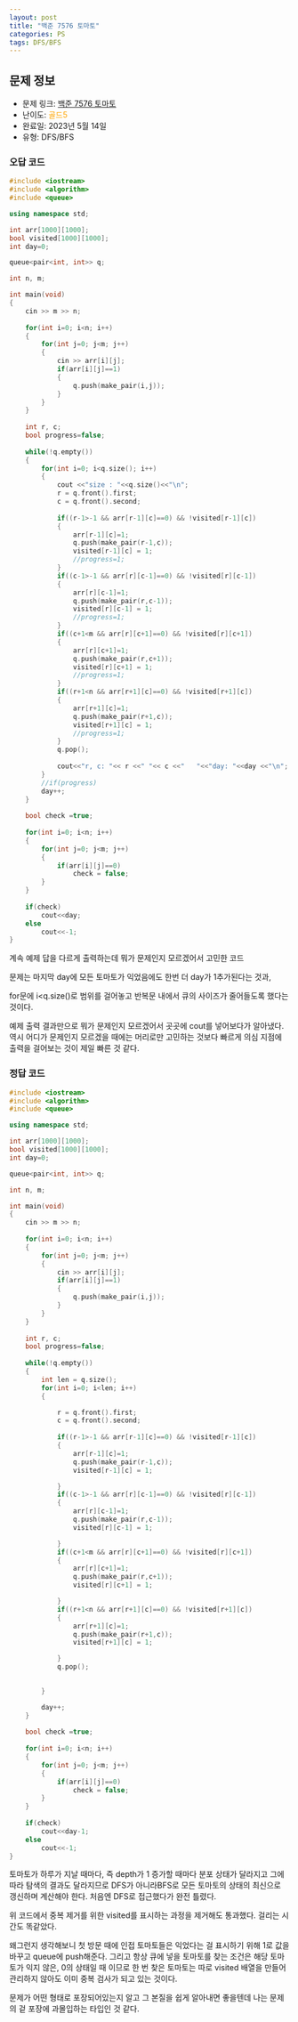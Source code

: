 ```yaml
---
layout: post
title: "백준 7576 토마토"
categories: PS
tags: DFS/BFS
---
```


## 문제 정보
- 문제 링크: [백준 7576 토마토](https://www.acmicpc.net/problem/7576)
- 난이도: <span style="color:#FFA500">골드5</span>
- 완료일: 2023년 5월 14일
- 유형: DFS/BFS

### 오답 코드

```C++
#include <iostream>
#include <algorithm>
#include <queue>

using namespace std;

int arr[1000][1000];
bool visited[1000][1000];
int day=0;

queue<pair<int, int>> q;

int n, m;

int main(void)
{	
	cin >> m >> n;
	
	for(int i=0; i<n; i++)
	{
		for(int j=0; j<m; j++)
		{
			cin >> arr[i][j];
			if(arr[i][j]==1)
			{
				q.push(make_pair(i,j));
			}
		}
	}
	
	int r, c;
	bool progress=false;
	
	while(!q.empty())
	{
		for(int i=0; i<q.size(); i++)
		{	
			cout <<"size : "<<q.size()<<"\n";
			r = q.front().first;
			c = q.front().second;
			
			if((r-1>-1 && arr[r-1][c]==0) && !visited[r-1][c])
			{
				arr[r-1][c]=1;
				q.push(make_pair(r-1,c));
				visited[r-1][c] = 1;
				//progress=1;
			}
			if((c-1>-1 && arr[r][c-1]==0) && !visited[r][c-1])
			{
				arr[r][c-1]=1;
				q.push(make_pair(r,c-1));	
				visited[r][c-1] = 1;
				//progress=1;
			}
			if((c+1<m && arr[r][c+1]==0) && !visited[r][c+1])
			{
				arr[r][c+1]=1;
				q.push(make_pair(r,c+1));
				visited[r][c+1] = 1;
				//progress=1;
			}
			if((r+1<n && arr[r+1][c]==0) && !visited[r+1][c])
			{
				arr[r+1][c]=1;	
				q.push(make_pair(r+1,c));
				visited[r+1][c] = 1;		
				//progress=1;
			}
			q.pop();
			
			cout<<"r, c: "<< r <<" "<< c <<"   "<<"day: "<<day <<"\n";
		}
		//if(progress)
		day++;
	}
	
	bool check =true;
	
	for(int i=0; i<n; i++)
	{
		for(int j=0; j<m; j++)
		{
			if(arr[i][j]==0)
				check = false;
		}
	}
	
	if(check)
		cout<<day;
	else
		cout<<-1;
}
```

계속 예제 답을 다르게 출력하는데 뭐가 문제인지 모르겠어서 고민한 코드

문제는 마지막 day에 모든 토마토가 익었음에도 한번 더 day가 1추가된다는 것과,

for문에 i<q.size()로 범위를 걸어놓고 반복문 내에서 큐의 사이즈가 줄어들도록 했다는 것이다.

예제 출력 결과만으로 뭐가 문제인지 모르겠어서 곳곳에 cout를 넣어보다가 알아냈다. 역시 어디가 문제인지 모르겠을 때에는 머리로만 고민하는 것보다 빠르게 의심 지점에 출력을 걸어보는 것이 제일 빠른 것 같다.

### 정답 코드

```C++
#include <iostream>
#include <algorithm>
#include <queue>

using namespace std;

int arr[1000][1000];
bool visited[1000][1000];
int day=0;

queue<pair<int, int>> q;

int n, m;

int main(void)
{	
	cin >> m >> n;
	
	for(int i=0; i<n; i++)
	{
		for(int j=0; j<m; j++)
		{
			cin >> arr[i][j];
			if(arr[i][j]==1)
			{
				q.push(make_pair(i,j));
			}
		}
	}
	
	int r, c;
	bool progress=false;
	
	while(!q.empty())
	{
		int len = q.size();
		for(int i=0; i<len; i++)
		{	

			r = q.front().first;
			c = q.front().second;
			
			if((r-1>-1 && arr[r-1][c]==0) && !visited[r-1][c])
			{
				arr[r-1][c]=1;
				q.push(make_pair(r-1,c));
				visited[r-1][c] = 1;

			}
			if((c-1>-1 && arr[r][c-1]==0) && !visited[r][c-1])
			{
				arr[r][c-1]=1;
				q.push(make_pair(r,c-1));	
				visited[r][c-1] = 1;

			}
			if((c+1<m && arr[r][c+1]==0) && !visited[r][c+1])
			{
				arr[r][c+1]=1;
				q.push(make_pair(r,c+1));
				visited[r][c+1] = 1;

			}
			if((r+1<n && arr[r+1][c]==0) && !visited[r+1][c])
			{
				arr[r+1][c]=1;	
				q.push(make_pair(r+1,c));
				visited[r+1][c] = 1;		

			}
			q.pop();
			

		}

		day++;
	}
	
	bool check =true;
	
	for(int i=0; i<n; i++)
	{
		for(int j=0; j<m; j++)
		{
			if(arr[i][j]==0)
				check = false;
		}
	}
	
	if(check)
		cout<<day-1;
	else
		cout<<-1;
}
```

토마토가 하루가 지날 때마다, 즉 depth가 1 증가할 때마다 분포 상태가 달라지고 그에 따라 탐색의 결과도 달라지므로 DFS가 아니라BFS로 모든 토마토의 상태의 최신으로 갱신하며 계산해야 한다. 처음엔 DFS로 접근했다가 완전 틀렸다. 

위 코드에서 중복 제거를 위한 visited를 표시하는 과정을 제거해도 통과했다. 걸리는 시간도 똑같았다.

왜그런지 생각해보니 첫 방문 때에 인접 토마토들은 익었다는 걸 표시하기 위해 1로 값을 바꾸고 queue에 push해준다. 그리고 항상 큐에 넣을 토마토를 찾는 조건은 해당 토마토가 익지 않은, 0의 상태일 때 이므로 한 번 찾은 토마토는 따로 visited 배열을 만들어 관리하지 않아도 이미 중복 검사가 되고 있는 것이다. 

문제가 어떤 형태로 포장되어있는지 알고 그 본질을 쉽게 알아내면 좋을텐데 나는 문제의 겉 포장에 과몰입하는 타입인 것 같다.
